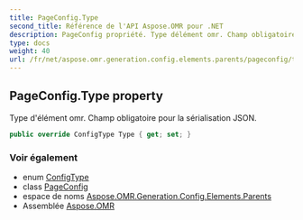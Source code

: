 ```yaml
---
title: PageConfig.Type
second_title: Référence de l'API Aspose.OMR pour .NET
description: PageConfig propriété. Type délément omr. Champ obligatoire pour la sérialisation JSON.
type: docs
weight: 40
url: /fr/net/aspose.omr.generation.config.elements.parents/pageconfig/type/
---
```

## PageConfig.Type property

Type d'élément omr. Champ obligatoire pour la sérialisation JSON.

```csharp
public override ConfigType Type { get; set; }
```

### Voir également

* enum [ConfigType](../../../aspose.omr.generation.config.enums/configtype/)
* class [PageConfig](../)
* espace de noms [Aspose.OMR.Generation.Config.Elements.Parents](../../pageconfig/)
* Assemblée [Aspose.OMR](../../../)


